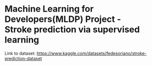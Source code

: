 # Machine Learning for Developers(MLDP) Project - <br>Stroke prediction via supervised learning
Link to dataset: https://www.kaggle.com/datasets/fedesoriano/stroke-prediction-dataset
